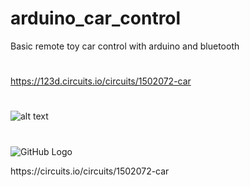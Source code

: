 # arduino_car_control
Basic remote toy car control with arduino and bluetooth
# 
https://123d.circuits.io/circuits/1502072-car
#
![alt text](https://raw.githubusercontent.com/Nobatgeldi/personal/master/Flickr%20(2).ico?token=ALKvSEhWGdi98IuEQOtf5k9lJWEP81c5ks5X-UlSwA%3D%3D "Logo Title Text 1")
#
![GitHub Logo](https://raw.githubusercontent.com/NFAteam/arduino_car_control/master/circuit%20arduino_l293D.png)
<table>
   https://circuits.io/circuits/1502072-car
</table>

